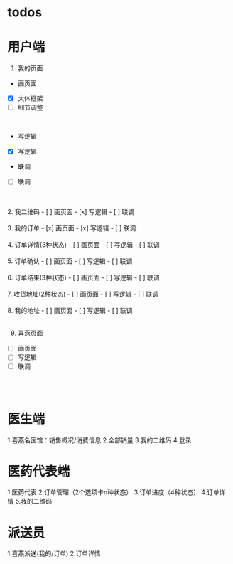 # todos
# 用户端
1. 我的页面
- 画页面
- [x] 大体框架
- [ ] 细节调整
<br />

- 写逻辑
- [x] 写逻辑
- 联调
- [ ] 联调

<br />
<br />
2. 我二维码
- [ ] 画页面
- [x] 写逻辑
- [ ] 联调

<br />
<br />
3. 我的订单
- [x] 画页面
- [x] 写逻辑
- [ ] 联调

<br />
<br />
4. 订单详情(3种状态)
- [ ] 画页面
- [ ] 写逻辑
- [ ] 联调

<br />
<br />
5. 订单确认
- [ ] 画页面
- [ ] 写逻辑
- [ ] 联调
<br />
<br />
6. 订单结果(3种状态)
- [ ] 画页面
- [ ] 写逻辑
- [ ] 联调
<br />
<br />
7. 收货地址(2种状态)
- [ ] 画页面
- [ ] 写逻辑
- [ ] 联调
<br />
<br />
8. 我的地址
- [ ] 画页面
- [ ] 写逻辑
- [ ] 联调
<br />
<br />

9. 喜燕页面
- [ ] 画页面
- [ ] 写逻辑
- [ ] 联调
<br />
<br />

# 医生端

1.喜燕名医馆：销售概况/消费信息
2.全部销量
3.我的二维码
4.登录

# 医药代表端
1.医药代表
2.订单管理（2个选项卡n种状态）
3.订单进度（4种状态）
4.订单详情
5.我的二维码

# 派送员
1.喜燕派送(我的/订单)
2.订单详情



